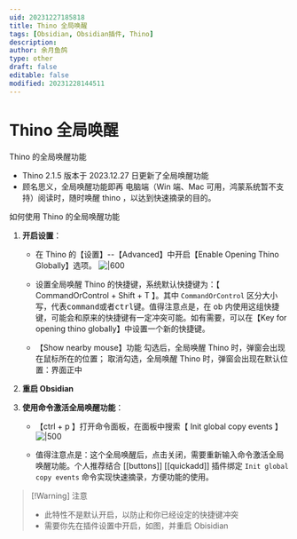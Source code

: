```yaml
---
uid: 20231227185818
title: Thino 全局唤醒
tags: [Obsidian, Obsidian插件, Thino]
description: 
author: 余月鱼鸽
type: other
draft: false
editable: false
modified: 20231228144511
---
```


# Thino 全局唤醒

Thino 的全局唤醒功能

- Thino 2.1.5 版本于 2023.12.27 日更新了全局唤醒功能
- 顾名思义，全局唤醒功能即再 电脑端（Win 端、Mac 可用，鸿蒙系统暂不支持）阅读时，随时唤醒 thino ，以达到快速摘录的目的。

如何使用 Thino 的全局唤醒功能

1. **开启设置**：
    - 在 Thino 的【设置】--【Advanced】中开启【Enable Opening Thino Globally】选项。
      ![|600](https://cdn.pkmer.cn/images/202312271907056.png!pkmer)

     - 设置全局唤醒 Thino 的快捷键，系统默认快捷键为：【 CommandOrControl + Shift + T 】。其中 `CommandOrControl` 区分大小写，代表<kbd>command</kbd>或者<kbd>ctrl</kbd>键。值得注意点是，在 ob 内使用这组快捷键，可能会和原来的快捷键有一定冲突可能。如有需要，可以在【Key for opening thino globally】中设置一个新的快捷键。
     - 【Show nearby mouse】功能
        勾选后，全局唤醒 Thino 时，弹窗会出现在鼠标所在的位置；
        取消勾选，全局唤醒 Thino 时，弹窗会出现在默认位置：界面正中

2. **重启 Obsidian**
3. **使用命令激活全局唤醒功能**：
     - 【ctrl + p 】打开命令面板，在面板中搜索【 Init global copy events 】
       ![|500](https://cdn.pkmer.cn/images/202312271909562.png!pkmer)

     - 值得注意点是：这个全局唤醒后，点击关闭，需要重新输入命令激活全局唤醒功能。个人推荐结合 [[buttons]] [[quickadd]] 插件绑定 `Init global copy events` 命令实现快速摘录，方便功能的使用。

> [!Warning] 注意
> - 此特性不是默认开启，以防止和你已经设定的快捷键冲突
> - 需要你先在插件设置中开启，如图，并重启 Obisidian